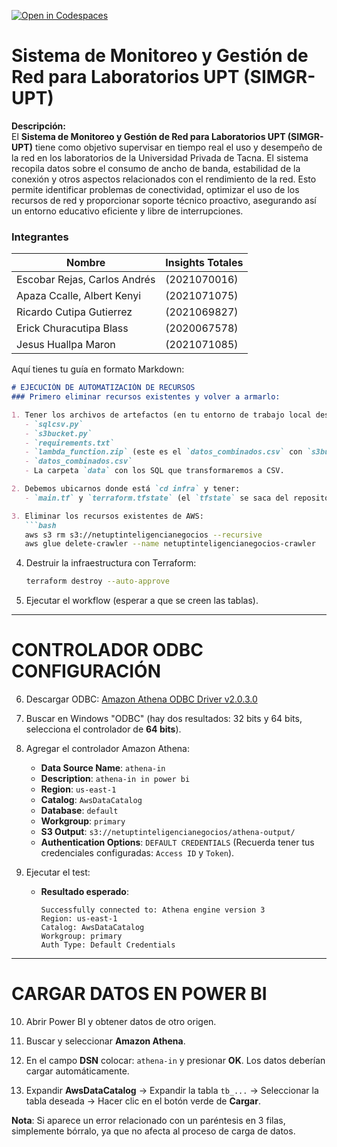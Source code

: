 [![Open in Codespaces](https://classroom.github.com/assets/launch-codespace-2972f46106e565e64193e422d61a12cf1da4916b45550586e14ef0a7c637dd04.svg)](https://classroom.github.com/open-in-codespaces?assignment_repo_id=17040174)


# Sistema de Monitoreo y Gestión de Red para Laboratorios UPT (SIMGR-UPT)

**Descripción:**  
El **Sistema de Monitoreo y Gestión de Red para Laboratorios UPT (SIMGR-UPT)** tiene como objetivo supervisar en tiempo real el uso y desempeño de la red en los laboratorios de la Universidad Privada de Tacna. El sistema recopila datos sobre el consumo de ancho de banda, estabilidad de la conexión y otros aspectos relacionados con el rendimiento de la red. Esto permite identificar problemas de conectividad, optimizar el uso de los recursos de red y proporcionar soporte técnico proactivo, asegurando así un entorno educativo eficiente y libre de interrupciones.

### Integrantes

| Nombre                             | Insights Totales |
|------------------------------------|-------------------|
| Escobar Rejas, Carlos Andrés  | (2021070016) |
| Apaza Ccalle, Albert Kenyi   | (2021071075) |
| Ricardo Cutipa Gutierrez     | (2021069827) |
| Erick Churacutipa Blass     | (2020067578) |
| Jesus Huallpa Maron          | (2021071085) |



Aquí tienes tu guía en formato Markdown:

```markdown
# EJECUCIÓN DE AUTOMATIZACIÓN DE RECURSOS
### Primero eliminar recursos existentes y volver a armarlo:

1. Tener los archivos de artefactos (en tu entorno de trabajo local descargando el repositorio):
   - `sqlcsv.py`
   - `s3bucket.py`
   - `requirements.txt`
   - `lambda_function.zip` (este es el `datos_combinados.csv` con `s3bucket.py` generado)
   - `datos_combinados.csv`
   - La carpeta `data` con los SQL que transformaremos a CSV.

2. Debemos ubicarnos donde está `cd infra` y tener:
   - `main.tf` y `terraform.tfstate` (el `tfstate` se saca del repositorio. En tal caso, si da error, borrar manualmente desde la consola).

3. Eliminar los recursos existentes de AWS:
   ```bash
   aws s3 rm s3://netuptinteligencianegocios --recursive
   aws glue delete-crawler --name netuptinteligencianegocios-crawler
   ```

4. Destruir la infraestructura con Terraform:
   ```bash
   terraform destroy --auto-approve
   ```

5. Ejecutar el workflow (esperar a que se creen las tablas).

---

# CONTROLADOR ODBC CONFIGURACIÓN

6. Descargar ODBC: [Amazon Athena ODBC Driver v2.0.3.0](https://downloads.athena.us-east-1.amazonaws.com/drivers/ODBC/v2.0.3.0/Windows/AmazonAthenaODBC-2.0.3.0.msi)

7. Buscar en Windows "ODBC" (hay dos resultados: 32 bits y 64 bits, selecciona el controlador de **64 bits**).

8. Agregar el controlador Amazon Athena:
   - **Data Source Name**: `athena-in`
   - **Description**: `athena-in in power bi`
   - **Region**: `us-east-1`
   - **Catalog**: `AwsDataCatalog`
   - **Database**: `default`
   - **Workgroup**: `primary`
   - **S3 Output**: `s3://netuptinteligencianegocios/athena-output/`
   - **Authentication Options**: `DEFAULT CREDENTIALS` (Recuerda tener tus credenciales configuradas: `Access ID` y `Token`).

9. Ejecutar el test:
   - **Resultado esperado**:
     ```
     Successfully connected to: Athena engine version 3
     Region: us-east-1
     Catalog: AwsDataCatalog
     Workgroup: primary
     Auth Type: Default Credentials
     ```

---

# CARGAR DATOS EN POWER BI

10. Abrir Power BI y obtener datos de otro origen.

11. Buscar y seleccionar **Amazon Athena**.

12. En el campo **DSN** colocar: `athena-in` y presionar **OK**. Los datos deberían cargar automáticamente.

13. Expandir **AwsDataCatalog** → Expandir la tabla `tb_...` → Seleccionar la tabla deseada → Hacer clic en el botón verde de **Cargar**.

   **Nota**: Si aparece un error relacionado con un paréntesis en 3 filas, simplemente bórralo, ya que no afecta al proceso de carga de datos.
```
